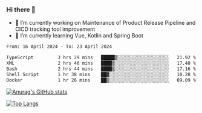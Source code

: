 ### Hi there 👋

- 🔭 I’m currently working on Maintenance of Product Release Pipeline and CICD tracking tool improvement
- 🌱 I’m currently learning Vue, Kotlin and Spring Boot

<!--START_SECTION:waka-->

```txt
From: 16 April 2024 - To: 23 April 2024

TypeScript         3 hrs 29 mins   █████▒░░░░░░░░░░░░░░░░░░░   21.92 %
XML                2 hrs 46 mins   ████▒░░░░░░░░░░░░░░░░░░░░   17.40 %
Bash               2 hrs 44 mins   ████▒░░░░░░░░░░░░░░░░░░░░   17.16 %
Shell Script       1 hr 38 mins    ██▓░░░░░░░░░░░░░░░░░░░░░░   10.28 %
Docker             1 hr 26 mins    ██▒░░░░░░░░░░░░░░░░░░░░░░   09.09 %
```

<!--END_SECTION:waka-->

[![Anurag's GitHub stats](https://github-readme-stats.vercel.app/api?username=yunhao981&show_icons=true&theme=solarized-dark)](https://github.com/anuraghazra/github-readme-stats)

[![Top Langs](https://github-readme-stats.vercel.app/api/top-langs/?username=yunhao981&theme=solarized-dark&layout=compact)](https://github.com/anuraghazra/github-readme-stats)

<!--
**yunhao981/yunhao981** is a ✨ _special_ ✨ repository because its `README.md` (this file) appears on your GitHub profile.

Here are some ideas to get you started:

- 🔭 I’m currently working on Maintenance of Release Pipeline and CICD tracking tool improvement
- 🌱 I’m currently learning Vue, Kotlin and Spring Boot
- 👯 I’m looking to collaborate on ...
- 🤔 I’m looking for help with ...
- 💬 Ask me about ...
- 📫 How to reach me: ...
- 😄 Pronouns: ...
- ⚡ Fun fact: ...
-->



